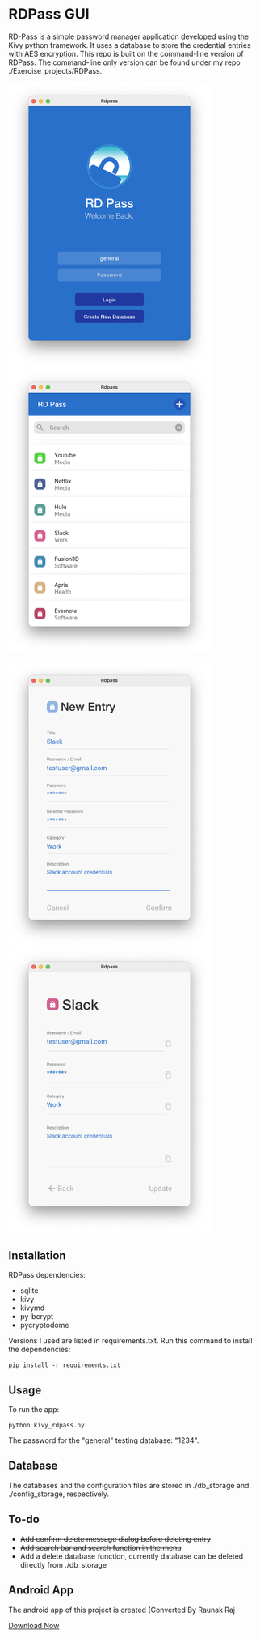 # RDPass GUI

RD-Pass is a simple password manager application developed using the Kivy python framework. It uses a database to store the credential entries with AES encryption. This repo is built on the command-line version of RDPass. The command-line only version can be found under my repo ./Exercise_projects/RDPass.

<img src="ui/example_screenshots/example_loginscreen.png" width="400px"><img src="ui/example_screenshots/example_menuscreen.png" width="400px">

<img src="ui/example_screenshots/example_addentryscreen.png" width="400px"><img src="ui/example_screenshots/example_entryscreen.png" width="400px">

## Installation

RDPass dependencies:
* sqlite
* kivy
* kivymd
* py-bcrypt
* pycryptodome

Versions I used are listed in requirements.txt. Run this command to install the dependencies:

    pip install -r requirements.txt


## Usage

To run the app:

    python kivy_rdpass.py

The password for the "general" testing database: "1234".


## Database

The databases and the configuration files are stored in ./db_storage and ./config_storage, respectively.


## To-do

* ~~Add confirm delete message dialog before deleting entry~~
* ~~Add search bar and search function in the menu~~
* Add a delete database function, currently database can be deleted directly from ./db_storage


## Android App

The android app of this project is created (Converted By Raunak Raj

<a href='https://github.com/nkray-raunak123/RDPass-GUI/releases/download/0.1/rdpass-0.1-armeabi-v7a.apk'>Download Now</a>
